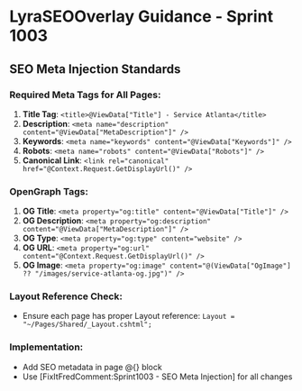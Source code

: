 # LyraSEOOverlay Guidance - Sprint 1003

## SEO Meta Injection Standards

### Required Meta Tags for All Pages:
1. **Title Tag**: `<title>@ViewData["Title"] - Service Atlanta</title>`
2. **Description**: `<meta name="description" content="@ViewData["MetaDescription"]" />`
3. **Keywords**: `<meta name="keywords" content="@ViewData["Keywords"]" />`
4. **Robots**: `<meta name="robots" content="@ViewData["Robots"]" />`
5. **Canonical Link**: `<link rel="canonical" href="@Context.Request.GetDisplayUrl()" />`

### OpenGraph Tags:
1. **OG Title**: `<meta property="og:title" content="@ViewData["Title"]" />`
2. **OG Description**: `<meta property="og:description" content="@ViewData["MetaDescription"]" />`
3. **OG Type**: `<meta property="og:type" content="website" />`
4. **OG URL**: `<meta property="og:url" content="@Context.Request.GetDisplayUrl()" />`
5. **OG Image**: `<meta property="og:image" content="@(ViewData["OgImage"] ?? "/images/service-atlanta-og.jpg")" />`

### Layout Reference Check:
- Ensure each page has proper Layout reference: `Layout = "~/Pages/Shared/_Layout.cshtml";`

### Implementation:
- Add SEO metadata in page @{} block
- Use [FixItFredComment:Sprint1003 - SEO Meta Injection] for all changes